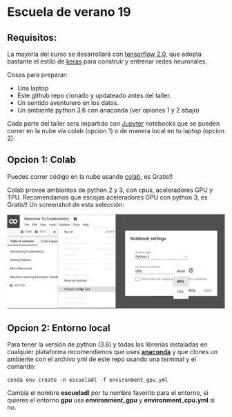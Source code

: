 # Escuela de verano 19



## Requisitos:

La mayoría del curso se desarrollará con [tensorflow 2.0](https://www.tensorflow.org/), que adopta bastante el estilo de [keras](https://www.tensorflow.org/versions/r2.0/api_docs/python/tf/keras) para construir y entrenar redes neuronales.

Cosas para preparar:
* Una laptop 
* Este github repo clonado y updateado antes del taller.
* Un sentido aventurero en los datos.
* Un ambiente python 3.6 con anaconda (ver opiones 1 y 2 abajo)

Cada parte del taller sera impartido con [Jupyter](https://jupyter.org/) notebooks que se pueden correr en la nube vía colab (opcion 1) o de manera local en tu laptop (opcion 2).


## Opcion 1: Colab
Puedes correr código en la nube usando [colab](https://colab.research.google.com), es Gratis!!

Colab provee ambientes de python 2 y 3, con cpus, aceleradores GPU y TPU. Recomendamos que escojas aceleradores GPU con python 3, es Gratis!! Un screenshot de esta selección:

![](media/escoge_acelerador.png)



## Opcion 2: Entorno local

Para tener la versión de python (3.6) y todas las librerías instaladas en cualquier plataforma recomendamos que uses [**anaconda**](https://www.anaconda.com/) y que clones un ambiente con el archivo yml de este repo usando una terminal y el comando:
```
conda env create -n escueladl -f environment_gpu.yml
```
Cambia el nombre **escueladl** por tu nombre favorito para el entorno, si quieres el entorno **gpu** usa **environment_gpu** y **environment_cpu.yml** si no.
